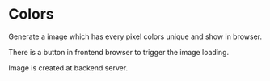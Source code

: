 # Colors

Generate a image which has every pixel colors unique and show in browser.

There is a button in frontend browser to trigger the image loading.

Image is created at backend server.

